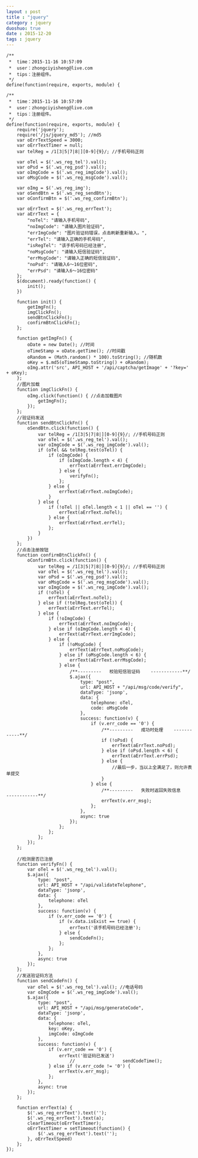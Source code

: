 ```yaml
---
layout : post
title : "jquery"
category : jquery
duoshuo: true
date : 2015-12-20
tags : jquery
---
```




	/**
	 *  time：2015-11-16 10:57:09
	 * 	user：zhongciyisheng@live.com
	 * 	tips：注册组件。
	 */
	define(function(require, exports, module) {



<!-- more -->



	/**
	 *  time：2015-11-16 10:57:09
	 * 	user：zhongciyisheng@live.com
	 * 	tips：注册组件。
	 */
	define(function(require, exports, module) {
		require('jquery');
		require('/js/jquery_md5'); //md5
		var oErrTextSpeed = 3000;
		var oErrTextTimer = null;
		var telReg = /1[3|5|7|8|][0-9]{9}/; //手机号码正则
	
		var oTel = $('.ws_reg_tel').val();
		var oPsd = $('.ws_reg_psd').val();
		var oImgCode = $('.ws_reg_imgCode').val();
		var oMsgCode = $('.ws_reg_msgCode').val();
	
		var oImg = $('.ws_reg_img');
		var oSendBtn = $('.ws_reg_sendBtn');
		var oConfirmBtn = $('.ws_reg_confirmBtn');
	
		var oErrText = $('.ws_reg_errText');
		var aErrText = {
			"noTel": "请输入手机号码",
			"noImgCode": "请输入图片验证码",
			"errImgCode": "图片验证码错误，点击刷新重新输入。",
			"errTel": "请输入正确的手机号码",
			"isRegTel": "该手机号码已经注册",
			"noMsgCode": "请输入短信验证码",
			"errMsgCode": "请输入正确的短信验证码",
			"noPsd": "请输入6～16位密码",
			"errPsd": "请输入6～16位密码"
		};
		$(document).ready(function() {
			init();
		})
	
		function init() {
			getImgFn();
			imgClickFn();
			sendBtnClickFn();
			confirmBtnClickFn();
		};
	
		function getImgFn() {
			oDate = new Date(); //时间
			oTimeStamp = oDate.getTime(); //时间戳
			oRandom = (Math.random() * 100).toString(); //随机数
			oKey = $.md5(oTimeStamp.toString() + oRandom);
			oImg.attr('src', API_HOST + '/api/captcha/getImage' + '?key=' + oKey);
		};
		//图片加载
		function imgClickFn() {
			oImg.click(function() { //点击加载图片
				getImgFn();
			});
		};
		//验证码发送
		function sendBtnClickFn() {
			oSendBtn.click(function() {
				var telReg = /1[3|5|7|8|][0-9]{9}/; //手机号码正则
				var oTel = $('.ws_reg_tel').val();
				var oImgCode = $('.ws_reg_imgCode').val();
				if (oTel && telReg.test(oTel)) {
					if (oImgCode) {
						if (oImgCode.length < 4) {
							errText(aErrText.errImgCode);
						} else {
							verifyFn();
						};
					} else {
						errText(aErrText.noImgCode);
					}
				} else {
					if (!oTel || oTel.length < 1 || oTel == '') {
						errText(aErrText.noTel);
					} else {
						errText(aErrText.errTel);
					};
				}
			})
		};
		//点击注册按钮
		function confirmBtnClickFn() {
			oConfirmBtn.click(function() {
				var telReg = /1[3|5|7|8|][0-9]{9}/; //手机号码正则
				var oTel = $('.ws_reg_tel').val();
				var oPsd = $('.ws_reg_psd').val();
				var oMsgCode = $('.ws_reg_msgCode').val();
				var oImgCode = $('.ws_reg_imgCode').val();
				if (!oTel) {
					errText(aErrText.noTel);
				} else if (!telReg.test(oTel)) {
					errText(aErrText.errTel);
				} else {
					if (!oImgCode) {
						errText(aErrText.noImgCode);
					} else if (oImgCode.length < 4) {
						errText(aErrText.errImgCode);
					} else {
						if (!oMsgCode) {
							errText(aErrText.noMsgCode);
						} else if (oMsgCode.length < 6) {
							errText(aErrText.errMsgCode);
						} else {
							/**---------   校验短信验证码    ------------**/
							$.ajax({
								type: "post",
								url: API_HOST + "/api/msg/code/verify",
								dataType: 'jsonp',
								data: {
									telephone: oTel,
									code: oMsgCode
								},
								success: function(v) {
									if (v.err_code == '0') {
										/**---------   成功时处理    ------------**/
										if (!oPsd) {
											errText(aErrText.noPsd);
										} else if (oPsd.length < 6) {
											errText(aErrText.errPsd);
										} else {
											//最后一步，当以上全满足了，则允许表单提交
										}
									} else {
										/**---------   失败时返回失败信息    ------------**/
										errText(v.err_msg);
									};
								},
								async: true
							});
						};
					};
				};
			});
		};
	
		//检测是否已注册
		function verifyFn() {
			var oTel = $('.ws_reg_tel').val();
			$.ajax({
				type: "post",
				url: API_HOST + "/api/validateTelephone",
				dataType: 'jsonp',
				data: {
					telephone: oTel
				},
				success: function(v) {
					if (v.err_code == '0') {
						if (v.data.isExist == true) {
							errText('该手机号码已经注册');
						} else {
							sendCodeFn();
						};
					};
				},
				async: true
			});
		};
		//发送验证码方法
		function sendCodeFn() {
			var oTel = $('.ws_reg_tel').val(); //电话号码
			var oImgCode = $('.ws_reg_imgCode').val();
			$.ajax({
				type: "post",
				url: API_HOST + "/api/msg/generateCode",
				dataType: 'jsonp',
				data: {
					telephone: oTel,
					key: oKey,
					imgCode: oImgCode
				},
				success: function(v) {
					if (v.err_code == '0') {
						errText('验证码已发送')
							//					sendCodeTime();
					} else if (v.err_code != '0') {
						errText(v.err_msg);
					};
				},
				async: true
			});
		};
	
		function errText(a) {
			$('.ws_reg_errText').text('');
			$('.ws_reg_errText').text(a);
			clearTimeout(oErrTextTimer);
			oErrTextTimer = setTimeout(function() {
				$('.ws_reg_errText').text('');
			}, oErrTextSpeed)
		};
	});